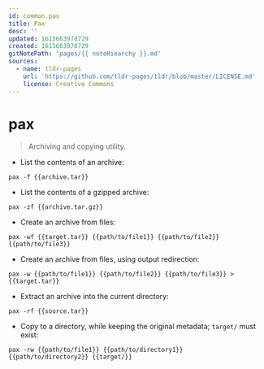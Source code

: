 ```yaml
---
id: common.pax
title: Pax
desc: ''
updated: 1615663978729
created: 1615663978729
gitNotePath: 'pages/{{ noteHiearchy }}.md'
sources:
  - name: tldr-pages
    url: 'https://github.com/tldr-pages/tldr/blob/master/LICENSE.md'
    license: Creative Commons
---
```

# pax

> Archiving and copying utility.

- List the contents of an archive:

`pax -f {{archive.tar}}`

- List the contents of a gzipped archive:

`pax -zf {{archive.tar.gz}}`

- Create an archive from files:

`pax -wf {{target.tar}} {{path/to/file1}} {{path/to/file2}} {{path/to/file3}}`

- Create an archive from files, using output redirection:

`pax -w {{path/to/file1}} {{path/to/file2}} {{path/to/file3}} > {{target.tar}}`

- Extract an archive into the current directory:

`pax -rf {{source.tar}}`

- Copy to a directory, while keeping the original metadata; `target/` must exist:

`pax -rw {{path/to/file1}} {{path/to/directory1}} {{path/to/directory2}} {{target/}}`

